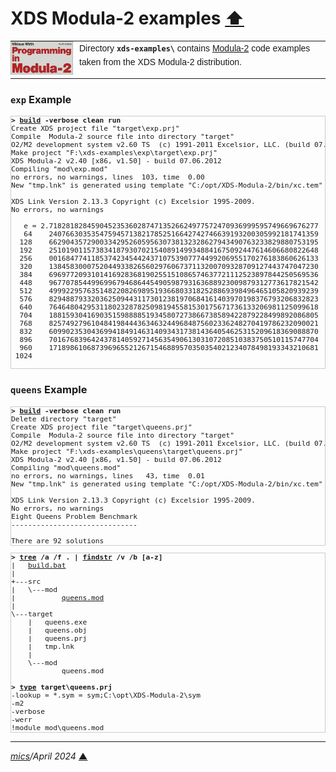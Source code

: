 # <span id="top">XDS Modula-2 examples</span> <span style="size:30%;"><a href="../README.md">⬆</a></span>

<table style="font-family:Helvetica,Arial;line-height:1.6;">
  <tr>
  <td style="border:0;padding:0 10px 0 0;min-width:100px;">
    <a href="https://link.springer.com/chapter/10.1007/978-3-642-96757-3_1" rel="external"><img style="border:0;width:100px;" src="../docs/images/pim4.png" width="100" alt="Modula-2"/></a>
  </td>
  <td style="border:0;padding:0;vertical-align:text-top;">
    Directory <strong><code>xds-examples\</code></strong> contains <a href="https://link.springer.com/chapter/10.1007/978-3-642-96757-3_1" rel="external" title="Modula-2">Modula-2</a> code examples taken from the XDS Modula-2 distribution.
  </td>
  </tr>
</table>

### <span id="exp">`exp` Example</span>

<pre style="font-size:80%;border:1px solid #cccccc;">
<b>&gt; <a href="./build.bat">build</a> -verbose clean run</b>
Create XDS project file "target\exp.prj"
Compile  Modula-2 source file into directory "target"
O2/M2 development system v2.60 TS  (c) 1991-2011 Excelsior, LLC. (build 07.06.2012)
Make project "F:\xds-examples\exp\target\exp.prj"
XDS Modula-2 v2.40 [x86, v1.50] - build 07.06.2012
Compiling "mod\exp.mod"
no errors, no warnings, lines  103, time  0.00
New "tmp.lnk" is generated using template "C:/opt/XDS-Modula-2/bin/xc.tem"

XDS Link Version 2.13.3 Copyright (c) Excelsior 1995-2009.
No errors, no warnings

   e = 2.7182818284590452353602874713526624977572470936999595749669676277
   64    2407663035354759457138217852516642742746639193200305992181741359
  128    6629043572900334295260595630738132328627943490763233829880753195
  192    2510190115738341879307021540891499348841675092447614606680822648
  256    0016847741185374234544243710753907774499206955170276183860626133
  320    1384583000752044933826560297606737113200709328709127443747047230
  384    6969772093101416928368190255151086574637721112523897844250569536
  448    9677078544996996794686445490598793163688923009879312773617821542
  512    4999229576351482208269895193668033182528869398496465105820939239
  576    8294887933203625094431173012381970684161403970198376793206832823
  640    7646480429531180232878250981945581530175671736133206981125099618
  704    1881593041690351598888519345807273866738589422879228499892086805
  768    8257492796104841984443634632449684875602336248270419786232090021
  832    6099023530436994184914631409343173814364054625315209618369088870
  896    7016768396424378140592714563549061303107208510383750510115747704
  960    1718986106873969655212671546889570350354021234078498193343210681
 1024
 </pre>

### <span id="queens">`queens` Example</span>

<pre style="font-size:80%;border:1px solid #cccccc;">
<b>&gt; <a href="./queens/build.bat">build</a> -verbose clean run</b>
Delete directory "target"
Create XDS project file "target\queens.prj"
Compile  Modula-2 source file into directory "target"
O2/M2 development system v2.60 TS  (c) 1991-2011 Excelsior, LLC. (build 07.06.2012)
Make project "F:\xds-examples\queens\target\queens.prj"
XDS Modula-2 v2.40 [x86, v1.50] - build 07.06.2012
Compiling "mod\queens.mod"
no errors, no warnings, lines   43, time  0.01
New "tmp.lnk" is generated using template "C:/opt/XDS-Modula-2/bin/xc.tem"

XDS Link Version 2.13.3 Copyright (c) Excelsior 1995-2009.
No errors, no warnings
Eight Queens Problem Benchmark
------------------------------

There are 92 solutions
</pre>

<pre style="font-size:80%;border:1px solid #cccccc;">
<b>&gt; <a href="https://learn.microsoft.com/en-us/windows-server/administration/windows-commands/tree" rel="external">tree</a> /a /f . | <a href="https://learn.microsoft.com/en-us/windows-server/administration/windows-commands/findstr" rel="external">findstr</a> /v /b [a-z]</b>
|   <a href="./queens/build.bat">build.bat</a>
|
+---src
|   \---mod
|           <a href="./queens/src/mod/queens.mod">queens.mod</a>
|
\---target
    |   queens.exe
    |   queens.obj
    |   queens.prj
    |   tmp.lnk
    |
    \---mod
            queens.mod
&nbsp;
<b>&gt; <a href="https://learn.microsoft.com/en-us/windows-server/administration/windows-commands/type" rel="external">type</a> target\queens.prj</b>
-lookup = *.sym = sym;C:\opt\XDS-Modula-2\sym
-m2
-verbose
-werr
!module mod\queens.mod
</pre>

***

*[mics](https://lampwww.epfl.ch/~michelou/)/April 2024* [**&#9650;**](#top)
<span id="bottom">&nbsp;</span>

<!-- link refs -->

[apache_ant_cli]: https://ant.apache.org/manual/running.html
